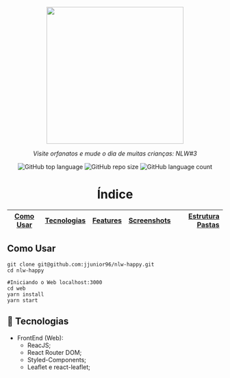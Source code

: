 <p align="center">
<img src="https://user-images.githubusercontent.com/47749249/95790689-423ff100-0cb6-11eb-817c-f6a78e47d0e8.png" width="320px"/>
<p align="center"><i>Visite orfanatos e mude o dia de muitas crianças: NLW#3</i></p>
</p>
<p align="center">
<img alt="GitHub top language" src="https://img.shields.io/github/languages/top/igorsteixeira94/happy?color=%2314C3D6">
<img alt="GitHub repo size" src="https://img.shields.io/github/repo-size/igorsteixeira94/happy?color=%2314C3D6&logoColor=%23FFD666" />
<img alt="GitHub language count" src="https://img.shields.io/github/languages/count/igorsteixeira94/happy?color=%2314C3D6">
</p>

<h1 align="center">Índice</h1>

| [Como Usar](#como-usar) | [Tecnologias](#rocket-tecnologias) | [Features](#features-implementadas) | [Screenshots](#screenshots) | [Estrutura Pastas](#estrutura-pastas) |
| :---------------------: | ---------------------------------: | :---------------------------------: | --------------------------: | ------------------------------------: |


## Como Usar

```shell
git clone git@github.com:jjunior96/nlw-happy.git
cd nlw-happy

#Iniciando o Web localhost:3000
cd web
yarn install
yarn start
```

## :rocket: Tecnologias

- FrontEnd (Web):
  - ReacJS;
  - React Router DOM;
  - Styled-Components;
  - Leaflet e react-leaflet;
